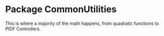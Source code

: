 # Package CommonUtilities
This is where a majority of the math happens, from quadratic functions to PIDF Controllers.